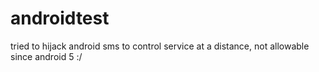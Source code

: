 # androidtest
tried to hijack android sms to control service at a distance, not allowable since android 5 :/
